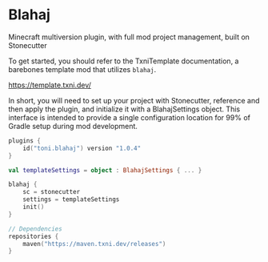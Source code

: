 # Blahaj
Minecraft multiversion plugin, with full mod project management, built on Stonecutter

To get started, you should refer to the TxniTemplate documentation, a barebones template mod that utilizes `blahaj`.

https://template.txni.dev/

In short, you will need to set up your project with Stonecutter, reference and then apply the plugin, and initialize it
with a BlahajSettings object. This interface is intended to provide a single configuration location for
99% of Gradle setup during mod development.

```kotlin
plugins { 
	id("toni.blahaj") version "1.0.4"
}

val templateSettings = object : BlahajSettings { ... }

blahaj {
	sc = stonecutter
	settings = templateSettings
	init()
}

// Dependencies
repositories {
	maven("https://maven.txni.dev/releases") 
}
```